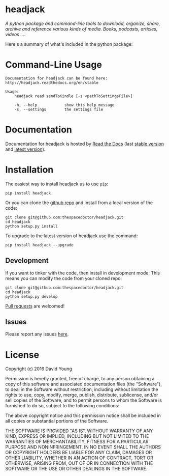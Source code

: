 headjack
========

*A python package and command-line tools to download, organize, share,
archive and reference various kinds of media. Books, podcasts, articles,
videos ...*.

Here's a summary of what's included in the python package:

Command-Line Usage
==================

    Documentation for headjack can be found here: http://headjack.readthedocs.org/en/stable

    Usage:
        headjack read sendToKindle [-s <pathToSettingsFile>]

        -h, --help            show this help message
        -s, --settings        the settings file

Documentation
=============

Documentation for headjack is hosted by [Read the
Docs](http://headjack.readthedocs.org/en/stable/) (last [stable
version](http://headjack.readthedocs.org/en/stable/) and [latest
version](http://headjack.readthedocs.org/en/latest/)).

Installation
============

The easiest way to install headjack us to use `pip`:

    pip install headjack

Or you can clone the [github
repo](https://github.com/thespacedoctor/headjack) and install from a
local version of the code:

    git clone git@github.com:thespacedoctor/headjack.git
    cd headjack
    python setup.py install

To upgrade to the latest version of headjack use the command:

    pip install headjack --upgrade

Development
-----------

If you want to tinker with the code, then install in development mode.
This means you can modify the code from your cloned repo:

    git clone git@github.com:thespacedoctor/headjack.git
    cd headjack
    python setup.py develop

[Pull requests](https://github.com/thespacedoctor/headjack/pulls) are
welcomed!

Issues
------

Please report any issues
[here](https://github.com/thespacedoctor/headjack/issues).

License
=======

Copyright (c) 2016 David Young

Permission is hereby granted, free of charge, to any person obtaining a
copy of this software and associated documentation files (the
"Software"), to deal in the Software without restriction, including
without limitation the rights to use, copy, modify, merge, publish,
distribute, sublicense, and/or sell copies of the Software, and to
permit persons to whom the Software is furnished to do so, subject to
the following conditions:

The above copyright notice and this permission notice shall be included
in all copies or substantial portions of the Software.

THE SOFTWARE IS PROVIDED "AS IS", WITHOUT WARRANTY OF ANY KIND, EXPRESS
OR IMPLIED, INCLUDING BUT NOT LIMITED TO THE WARRANTIES OF
MERCHANTABILITY, FITNESS FOR A PARTICULAR PURPOSE AND NONINFRINGEMENT.
IN NO EVENT SHALL THE AUTHORS OR COPYRIGHT HOLDERS BE LIABLE FOR ANY
CLAIM, DAMAGES OR OTHER LIABILITY, WHETHER IN AN ACTION OF CONTRACT,
TORT OR OTHERWISE, ARISING FROM, OUT OF OR IN CONNECTION WITH THE
SOFTWARE OR THE USE OR OTHER DEALINGS IN THE SOFTWARE.
